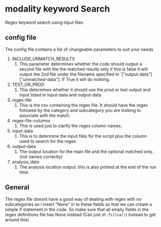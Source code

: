 
# modality keyword Search

Regex keyword search using input files

## config file
The config file contains a list of changeable parameters to suit your needs

 1. INCLUDE_UNMATCH_RESULTS
    1. This parameter determines whether the code should output a second file with the the matched results only if this is false it will output the 2nd file under the filename specified in `["output-data"]["unmatched-data"]. If True it will do nothing.
 2. TEST_OR_PROD
    1. This determines whether it should use the prod or test output and input listed in input-data and output-data
 3. regex-file
    1. This is the csv containing the regex file. It should have the regex followed by the category and subcategory you are looking to associate with the match. 
 4. regex-file-columns
    1. This is used just to clarify the regex column names.
 5. input-data
    1. This is to determine the input files for the script plus the column used to search for the regex.
 6. output-data
    1. The output location for the main file and the optional matched only. (not names correctly)
 7. analysis_data
    1. The analysis location output. this is also printed at the end of the run time.
## General
The regex file doesnt have a good way of dealing with regex with no subcategories so i insert "None" in to these fields so that we can create a simple if statement in the code. So make sure that all empty fields in the regex definitions file has None instead (Can just `df.fillna()`) instead to get around this)




	

	 

	 
